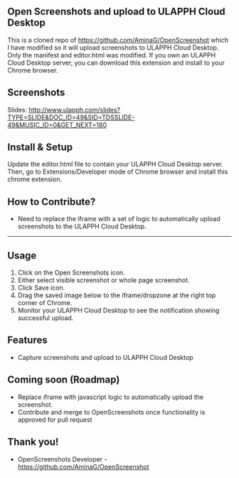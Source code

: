 Open Screenshots and upload to ULAPPH Cloud Desktop
--

This is a cloned repo of https://github.com/AminaG/OpenScreenshot which I have modified so it will upload screenshots to ULAPPH Cloud Desktop. Only the manifest and editor.html was modified. If you own an ULAPPH Cloud Desktop server, you can download this extension and install to your Chrome browser. 

Screenshots
--
Slides: http://www.ulapph.com/slides?TYPE=SLIDE&DOC_ID=49&SID=TDSSLIDE-49&MUSIC_ID=0&GET_NEXT=180

Install & Setup
--

Update the editor.html file to contain your ULAPPH Cloud Desktop server. Then, go to Extensions/Developer mode of Chrome browser and install this chrome extension.


How to Contribute?
--

- Need to replace the iframe with a set of logic to automatically upload screenshots to the ULAPPH Cloud Desktop.


---
## Usage

 1. Click on the Open Screenshots icon.
 2. Either select visible screenshot or whole page screenshot.
 3. Click Save icon.
 4. Drag the saved image below to the iframe/dropzone at the right top corner of Chrome.
 5. Monitor your ULAPPH Cloud Desktop to see the notification showing successful upload.

## Features
 * Capture screenshots and upload to ULAPPH Cloud Desktop
 
## Coming soon (Roadmap)
 * Replace iframe with javascript logic to automatically upload the screenshot.
 * Contribute and merge to OpenScreenshots once functionality is approved for pull request

## Thank you!
 * OpenScreenshots Developer - https://github.com/AminaG/OpenScreenshot

